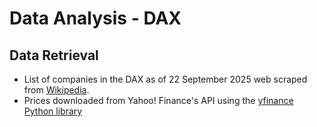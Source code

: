 # Data Analysis - DAX

## Data Retrieval
- List of companies in the DAX as of 22 September 2025 web scraped from [Wikipedia](https://de.wikipedia.org/wiki/DAX).
- Prices downloaded from Yahoo! Finance's API using the [yfinance Python library](https://pypi.org/project/yfinance/)